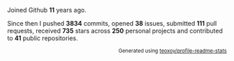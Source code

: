 Joined Github **11** years ago.

Since then I pushed **3834** commits, opened **38** issues, submitted **111** pull requests, received **735** stars across **250** personal projects and contributed to **41** public repositories.

<p align="right"><sub>Generated using <a href="https://github.com/marketplace/actions/profile-readme-stats">teoxoy/profile-readme-stats</a></sub></p>
